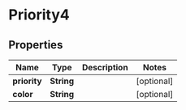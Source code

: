 

# Priority4


## Properties

| Name | Type | Description | Notes |
|------------ | ------------- | ------------- | -------------|
|**priority** | **String** |  |  [optional] |
|**color** | **String** |  |  [optional] |



